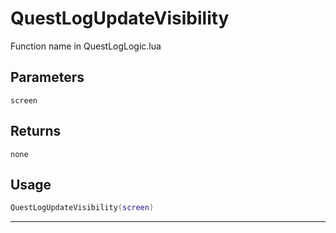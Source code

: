 # QuestLogUpdateVisibility
Function name in QuestLogLogic.lua
## Parameters
`screen`
## Returns
`none`
## Usage
```lua
QuestLogUpdateVisibility(screen)
```
---
